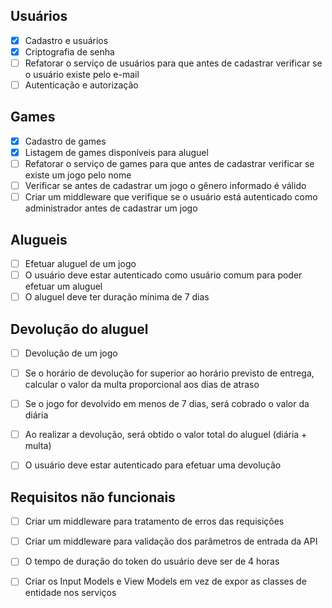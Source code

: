 ## Usuários
* [x] Cadastro e usuários
* [x] Criptografia de senha
* [ ] Refatorar o serviço de usuários para que antes de cadastrar verificar se o usuário existe pelo e-mail
* [ ] Autenticação e autorização

## Games
* [x] Cadastro de games
* [x] Listagem de games disponíveis para aluguel
* [ ] Refatorar o serviço de games para que antes de cadastrar verificar se existe um jogo pelo nome
* [ ] Verificar se antes de cadastrar um jogo o gênero informado é válido
* [ ] Criar um middleware que verifique se o usuário está autenticado como administrador antes de cadastrar um jogo

## Alugueis
* [ ] Efetuar aluguel de um jogo
* [ ] O usuário deve estar autenticado como usuário comum para poder efetuar um aluguel
* [ ] O aluguel deve ter duração mínima de 7 dias

## Devolução do aluguel
* [ ] Devolução de um jogo
* [ ] Se o horário de devolução for superior ao horário previsto de entrega, calcular o valor da multa proporcional aos dias de atraso
* [ ] Se o jogo for devolvido em menos de 7 dias, será cobrado o valor da diária
* [ ] Ao realizar a devolução, será obtido o valor total do aluguel (diária + multa)
* [ ] O usuário deve estar autenticado para efetuar uma devolução


## Requisitos não funcionais
* [ ] Criar um middleware para tratamento de erros das requisições
* [ ] Criar um middleware para validação dos parâmetros de entrada da API
* [ ] O tempo de duração do token do usuário deve ser de 4 horas
* [ ] Criar os Input Models e View Models em vez de expor as classes de entidade nos serviços







